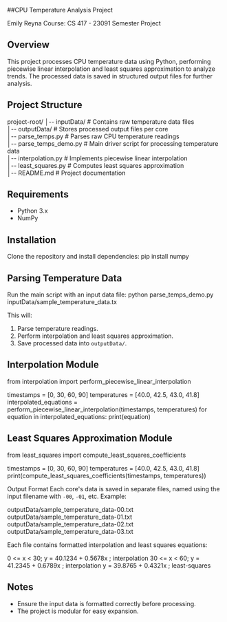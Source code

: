 ##CPU Temperature Analysis Project


Emily Reyna
Course: CS 417 - 23091
Semester Project

## Overview

This project processes CPU temperature data using Python, performing piecewise linear interpolation and least squares approximation to analyze trends. The processed data is saved in structured output files for further analysis.

## Project Structure

project-root/
│-- inputData/                # Contains raw temperature data files        
│-- outputData/               # Stores processed output files per core        
│-- parse_temps.py            # Parses raw CPU temperature readings        
│-- parse_temps_demo.py       # Main driver script for processing temperature data        
│-- interpolation.py          # Implements piecewise linear interpolation        
│-- least_squares.py          # Computes least squares approximation        
│-- README.md                 # Project documentation        

## Requirements

- Python 3.x
- NumPy

## Installation

Clone the repository and install dependencies:
pip install numpy

## Parsing Temperature Data 

Run the main script with an input data file:
python parse_temps_demo.py inputData/sample_temperature_data.tx


This will:

1. Parse temperature readings.
2. Perform interpolation and least squares approximation.
3. Save processed data into `outputData/`.

## Interpolation Module
from interpolation import perform_piecewise_linear_interpolation

timestamps = [0, 30, 60, 90]
temperatures = [40.0, 42.5, 43.0, 41.8]
interpolated_equations = perform_piecewise_linear_interpolation(timestamps, temperatures)
for equation in interpolated_equations:
    print(equation)

## Least Squares Approximation Module
from least_squares import compute_least_squares_coefficients

timestamps = [0, 30, 60, 90]
temperatures = [40.0, 42.5, 43.0, 41.8]
print(compute_least_squares_coefficients(timestamps, temperatures))

Output Format
Each core's data is saved in separate files, named using the input filename with `-00`, `-01`, etc. Example:

outputData/sample_temperature_data-00.txt
outputData/sample_temperature_data-01.txt
outputData/sample_temperature_data-02.txt
outputData/sample_temperature_data-03.txt

Each file contains formatted interpolation and least squares equations:

0 <= x < 30; y = 40.1234 + 0.5678x ; interpolation
30 <= x < 60; y = 41.2345 + 0.6789x ; interpolation
y = 39.8765 + 0.4321x ; least-squares

## Notes

- Ensure the input data is formatted correctly before processing.
- The project is modular for easy expansion.



